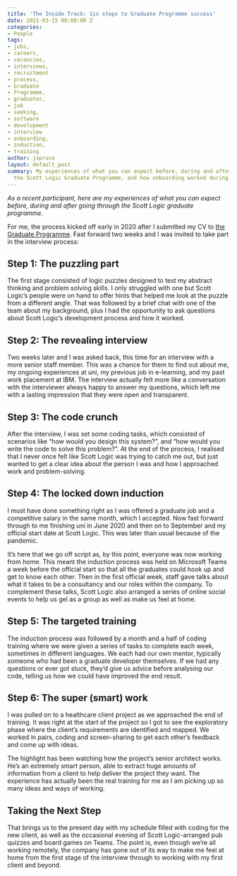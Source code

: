 ```yaml
---
title: 'The Inside Track: Six steps to Graduate Programme success'
date: 2021-03-15 00:00:00 Z
categories:
- People
tags:
- jobs,
- careers,
- vacancies,
- interviews,
- recruitment
- process,
- Graduate
- Programme,
- graduates,
- job
- seeking,
- software
- development
- interview
- onboarding,
- induction,
- training
author: jspruce
layout: default_post
summary: My experiences of what you can expect before, during and after going through
  the Scott Logic Graduate Programme, and how onboarding worked during Lockdown.
---
```


_As a recent participant, here are my experiences of what you can expect before, during and after going through the Scott Logic graduate programme._

For me, the process kicked off early in 2020 after I submitted my CV to [the Graduate Programme](https://www.scottlogic.com/graduate-programme). Fast forward two weeks and I was invited to take part in the interview process:

## Step 1: The puzzling part

The first stage consisted of logic puzzles designed to test my abstract thinking and problem solving skills. I only struggled with one but Scott Logic’s people were on hand to offer hints that helped me look at the puzzle from a different angle. That was followed by a brief chat with one of the team about my background, plus I had the opportunity to ask questions about Scott Logic’s development process and how it worked.

## Step 2: The revealing interview

Two weeks later and I was asked back, this time for an interview with a more senior staff member. This was a chance for them to find out about me, my ongoing experiences at uni, my previous job in e-learning, and my past work placement at IBM. The interview actually felt more like a conversation with the interviewer always happy to answer my questions, which left me with a lasting impression that they were open and transparent.

## Step 3: The code crunch

After the interview, I was set some coding tasks, which consisted of scenarios like “how would you design this system?”, and “how would you write the code to solve this problem?”. At the end of the process, I realised that I never once felt like Scott Logic was trying to catch me out, but just wanted to get a clear idea about the person I was and how I approached work and problem-solving.

## Step 4: The locked down induction

I must have done something right as I was offered a graduate job and a competitive salary in the same month, which I accepted. Now fast forward through to me finishing uni in June 2020 and then on to September and my official start date at Scott Logic. This was later than usual because of the pandemic.

It’s here that we go off script as, by this point, everyone was now working from home. This meant the induction process was held on Microsoft Teams a week before the official start so that all the graduates could hook up and get to know each other. Then in the first official week, staff gave talks about what it takes to be a consultancy and our roles within the company. To complement these talks, Scott Logic also arranged a series of online social events to help us gel as a group as well as make us feel at home.

## Step 5: The targeted training

The induction process was followed by a month and a half of coding training where we were given a series of tasks to complete each week, sometimes in different languages. We each had our own mentor, typically someone who had been a graduate developer themselves. If we had any questions or ever got stuck, they’d give us advice before analysing our code, telling us how we could have improved the end result.

## Step 6: The super (smart) work

I was pulled on to a healthcare client project as we approached the end of training. It was right at the start of the project so I got to see the exploratory phase where the client’s requirements are identified and mapped. We worked in pairs, coding and screen-sharing to get each other’s feedback and come up with ideas.

The highlight has been watching how the project’s senior architect works. He’s an extremely smart person, able to extract huge amounts of information from a client to help deliver the project they want. The experience has actually been the real training for me as I am picking up so many ideas and ways of working.

## Taking the Next Step

That brings us to the present day with my schedule filled with coding for the new client, as well as the occasional evening of Scott Logic-arranged pub quizzes and board games on Teams. The point is, even though we’re all working remotely, the company has gone out of its way to make me feel at home from the first stage of the interview through to working with my first client and beyond.
